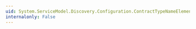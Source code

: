 ```yaml
---
uid: System.ServiceModel.Discovery.Configuration.ContractTypeNameElementCollection.#ctor
internalonly: False
---
```

